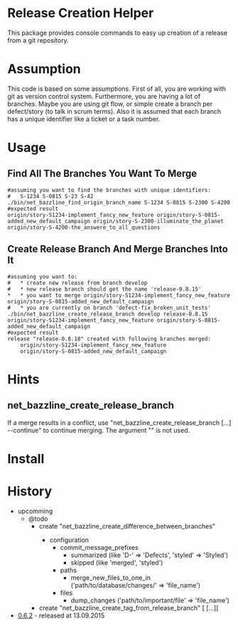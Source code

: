 # Release Creation Helper

This package provides console commands to easy up creation of a release from a git repository.

# Assumption

This code is based on some assumptions.
First of all, you are working with git as version control system.
Furthermore, you are having a lot of branches. Maybe you are using git flow, or simple create a branch per defect/story (to talk in scrum terms).
Also it is assumed that each branch has a unique identifier like a ticket or a task number.

# Usage

## Find All The Branches You Want To Merge

```
#assuming you want to find the branches with unique identifiers:
#   S-1234 S-0815 S-23 S-42
./bin/net_bazzline_find_origin_branch_name S-1234 S-0815 S-2300 S-4200
#expected result
origin/story-S1234-implement_fancy_new_feature origin/story-S-0815-added_new_default_campaign origin/story-S-2300-illuminate_the_planet origin/story-S-4200-the_answere_to_all_questions
```

## Create Release Branch And Merge Branches Into It

```
#assuming you want to:
#   * create new release from branch develop
#   * new release branch should get the name 'release-0.8.15'
*   * you want to merge origin/story-S1234-implement_fancy_new_feature origin/story-S-0815-added_new_default_campaign
#   * you are currently on branch 'defect-fix_broken_unit_tests'
./bin/net_bazzline_create_release_branch develop release-0.8.15 origin/story-S1234-implement_fancy_new_feature origin/story-S-0815-added_new_default_campaign
#expected result
release "release-0.8.18" created with following branches merged:
    origin/story-S1234-implement_fancy_new_feature
    origin/story-S-0815-added_new_default_campaign
```

# Hints

## net_bazzline_create_release_branch

If a merge results in a conflict, use "net_bazzline_create_release_branch [...] --continue" to continue merging.
The argument "<branch to create release from>" is not used.

# Install

# History

* upcomming
    * @todo
        * create "net_bazzline_create_difference_between_branches" <path to configuration file> <current tag or release branch> <next release branch> <output directory>
            * configuration
                * commit_message_prefixes
                    * summarized (like 'D-' => 'Defects', 'styled' => 'Styled')
                    * skipped (like 'merged', 'styled')
                * paths
                    * merge_new_files_to_one_in ('path/to/database/changes/' => 'file_name')
                * files
                    * dump_changes ('path/to/important/file' => 'file_name')
        * create "net_bazzline_create_tag_from_release_branch" <release branch> <tag> [<branch to merge release branch> [...]]
* [0.6.2](https://github.com/bazzline/php_component_database_file_storage/tree/0.6.2) - released at 13.09.2015